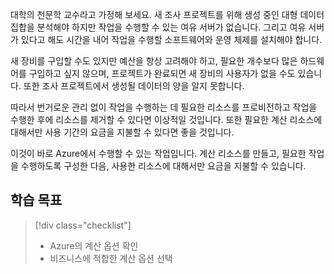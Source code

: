 대학의 천문학 교수라고 가정해 보세요. 새 조사 프로젝트를 위해 생성 중인 대형 데이터 집합을 분석해야 하지만 작업을 수행할 수 있는 여유 서버가 없습니다. 그리고 여유 서버가 있다고 해도 시간을 내어 작업을 수행할 소프트웨어와 운영 체제를 설치해야 합니다. 

새 장비를 구입할 수도 있지만 예산을 항상 고려해야 하고, 필요한 개수보다 많은 하드웨어를 구입하고 싶지 않으며, 프로젝트가 완료되면 새 장비의 사용자가 없을 수도 있습니다. 또한 조사 프로젝트에서 생성될 데이터의 양을 알지 못합니다.

따라서 번거로운 관리 없이 작업을 수행하는 데 필요한 리소스를 프로비전하고 작업을 수행한 후에 리소스를 제거할 수 있다면 이상적일 것입니다. 또한 필요한 계산 리소스에 대해서만 사용 기간의 요금을 지불할 수 있다면 좋을 것입니다.

이것이 바로 Azure에서 수행할 수 있는 작업입니다. 계산 리소스를 만들고, 필요한 작업을 수행하도록 구성한 다음, 사용한 리소스에 대해서만 요금을 지불할 수 있습니다.

## <a name="learning-objectives"></a>학습 목표
> [!div class="checklist"]
> * Azure의 계산 옵션 확인
> * 비즈니스에 적합한 계산 옵션 선택
